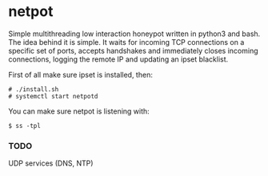 # netpot
Simple multithreading low interaction honeypot written in python3 and bash.
The idea behind it is simple. It waits for incoming TCP connections on a specific set of ports, accepts handshakes and immediately closes incoming connections, logging the remote IP and updating an ipset blacklist.

First of all make sure ipset is installed, then:

```
# ./install.sh
# systemctl start netpotd
```

You can make sure netpot is listening with:

```
$ ss -tpl
```

### TODO
UDP services (DNS, NTP)
